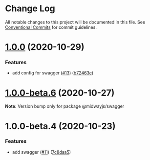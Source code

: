 # Change Log

All notable changes to this project will be documented in this file.
See [Conventional Commits](https://conventionalcommits.org) for commit guidelines.

# [1.0.0](https://github.com/midwayjs/midway-component/compare/@midwayjs/swagger@1.0.0-beta.6...@midwayjs/swagger@1.0.0) (2020-10-29)


### Features

* add config for swagger ([#13](https://github.com/midwayjs/midway-component/issues/13)) ([b72463c](https://github.com/midwayjs/midway-component/commit/b72463c6ab52cf5adff0c185d3a1752a6510690e))





# [1.0.0-beta.6](https://github.com/midwayjs/midway-component/compare/@midwayjs/swagger@1.0.0-beta.4...@midwayjs/swagger@1.0.0-beta.6) (2020-10-27)

**Note:** Version bump only for package @midwayjs/swagger





# 1.0.0-beta.4 (2020-10-23)


### Features

* add swagger ([#11](https://github.com/midwayjs/midway-component/issues/11)) ([7c8daa5](https://github.com/midwayjs/midway-component/commit/7c8daa5b23eaf688b967f5199b6353a69f482e9f))
